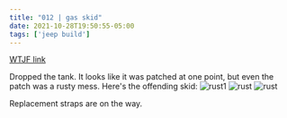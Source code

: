 ```yaml
---
title: "012 | gas skid"
date: 2021-10-28T19:50:55-05:00
tags: ['jeep build']
---
```

[WTJF link](https://wranglertjforum.com/threads/prndls-tj-build-ii-the-green-one.55717/post-991511)

Dropped the tank. It looks like it was patched at one point, but even the patch was a rusty mess. Here's the offending skid:
![rust1](/build-thread/img/PXL_20211026_152749512.MP.jpg)
![rust](/build-thread/img/PXL_20211026_152759065.MP.jpg)
![rust](/build-thread/img/PXL_20211026_152805950.MP.jpg)

Replacement straps are on the way.